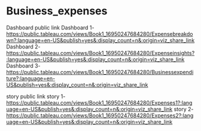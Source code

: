# Business_expenses

Dashboard public link
Dashboard 1- https://public.tableau.com/views/Book1_16950247684280/Expensebreakdown?:language=en-US&publish=yes&:display_count=n&:origin=viz_share_link
Dashboard 2- https://public.tableau.com/views/Book1_16950247684280/Expenseinsights?:language=en-US&publish=yes&:display_count=n&:origin=viz_share_link
Dashboard 3- https://public.tableau.com/views/Book1_16950247684280/Businessexpenditure?:language=en-US&publish=yes&:display_count=n&:origin=viz_share_link

story public link 
story 1- https://public.tableau.com/views/Book1_16950247684280/Expenses1?:language=en-US&publish=yes&:display_count=n&:origin=viz_share_link
story 2- https://public.tableau.com/views/Book1_16950247684280/Expenses2?:language=en-US&publish=yes&:display_count=n&:origin=viz_share_link

